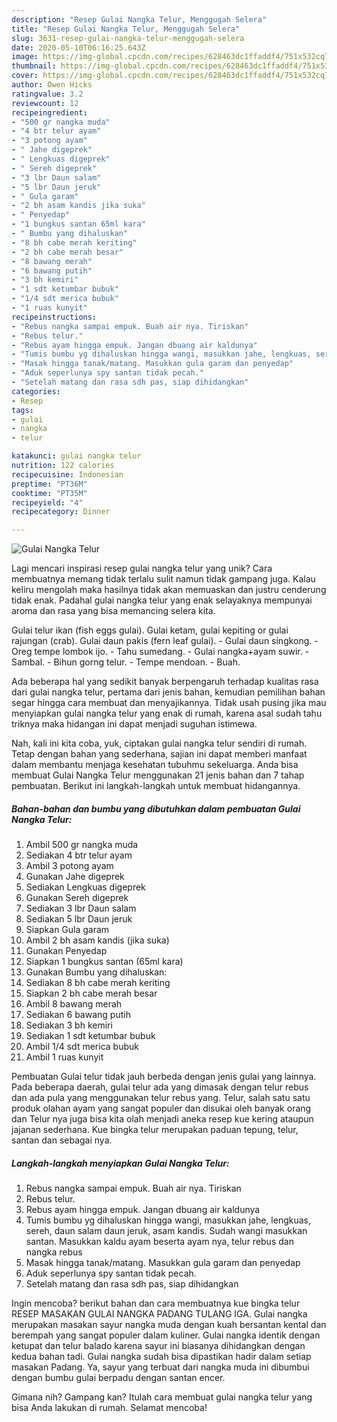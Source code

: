 ```yaml
---
description: "Resep Gulai Nangka Telur, Menggugah Selera"
title: "Resep Gulai Nangka Telur, Menggugah Selera"
slug: 3631-resep-gulai-nangka-telur-menggugah-selera
date: 2020-05-10T06:16:25.643Z
image: https://img-global.cpcdn.com/recipes/628463dc1ffaddf4/751x532cq70/gulai-nangka-telur-foto-resep-utama.jpg
thumbnail: https://img-global.cpcdn.com/recipes/628463dc1ffaddf4/751x532cq70/gulai-nangka-telur-foto-resep-utama.jpg
cover: https://img-global.cpcdn.com/recipes/628463dc1ffaddf4/751x532cq70/gulai-nangka-telur-foto-resep-utama.jpg
author: Owen Hicks
ratingvalue: 3.2
reviewcount: 12
recipeingredient:
- "500 gr nangka muda"
- "4 btr telur ayam"
- "3 potong ayam"
- " Jahe digeprek"
- " Lengkuas digeprek"
- " Sereh digeprek"
- "3 lbr Daun salam"
- "5 lbr Daun jeruk"
- " Gula garam"
- "2 bh asam kandis jika suka"
- " Penyedap"
- "1 bungkus santan 65ml kara"
- " Bumbu yang dihaluskan"
- "8 bh cabe merah keriting"
- "2 bh cabe merah besar"
- "8 bawang merah"
- "6 bawang putih"
- "3 bh kemiri"
- "1 sdt ketumbar bubuk"
- "1/4 sdt merica bubuk"
- "1 ruas kunyit"
recipeinstructions:
- "Rebus nangka sampai empuk. Buah air nya. Tiriskan"
- "Rebus telur."
- "Rebus ayam hingga empuk. Jangan dbuang air kaldunya"
- "Tumis bumbu yg dihaluskan hingga wangi, masukkan jahe, lengkuas, sereh, daun salam daun jeruk, asam kandis. Sudah wangi masukkan santan. Masukkan kaldu ayam beserta ayam nya, telur rebus dan nangka rebus"
- "Masak hingga tanak/matang. Masukkan gula garam dan penyedap"
- "Aduk seperlunya spy santan tidak pecah."
- "Setelah matang dan rasa sdh pas, siap dihidangkan"
categories:
- Resep
tags:
- gulai
- nangka
- telur

katakunci: gulai nangka telur 
nutrition: 122 calories
recipecuisine: Indonesian
preptime: "PT36M"
cooktime: "PT35M"
recipeyield: "4"
recipecategory: Dinner

---
```



![Gulai Nangka Telur](https://img-global.cpcdn.com/recipes/628463dc1ffaddf4/751x532cq70/gulai-nangka-telur-foto-resep-utama.jpg)

Lagi mencari inspirasi resep gulai nangka telur yang unik? Cara membuatnya memang tidak terlalu sulit namun tidak gampang juga. Kalau keliru mengolah maka hasilnya tidak akan memuaskan dan justru cenderung tidak enak. Padahal gulai nangka telur yang enak selayaknya mempunyai aroma dan rasa yang bisa memancing selera kita.

Gulai telur ikan (fish eggs gulai). Gulai ketam, gulai kepiting or gulai rajungan (crab). Gulai daun pakis (fern leaf gulai). - Gulai daun singkong. - Oreg tempe lombok ijo. - Tahu sumedang. - Gulai nangka+ayam suwir. - Sambal. - Bihun gorng telur. - Tempe mendoan. - Buah.

Ada beberapa hal yang sedikit banyak berpengaruh terhadap kualitas rasa dari gulai nangka telur, pertama dari jenis bahan, kemudian pemilihan bahan segar hingga cara membuat dan menyajikannya. Tidak usah pusing jika mau menyiapkan gulai nangka telur yang enak di rumah, karena asal sudah tahu triknya maka hidangan ini dapat menjadi suguhan istimewa.


Nah, kali ini kita coba, yuk, ciptakan gulai nangka telur sendiri di rumah. Tetap dengan bahan yang sederhana, sajian ini dapat memberi manfaat dalam membantu menjaga kesehatan tubuhmu sekeluarga. Anda bisa membuat Gulai Nangka Telur menggunakan 21 jenis bahan dan 7 tahap pembuatan. Berikut ini langkah-langkah untuk membuat hidangannya.

<!--inarticleads1-->

##### Bahan-bahan dan bumbu yang dibutuhkan dalam pembuatan Gulai Nangka Telur:

1. Ambil 500 gr nangka muda
1. Sediakan 4 btr telur ayam
1. Ambil 3 potong ayam
1. Gunakan  Jahe digeprek
1. Sediakan  Lengkuas digeprek
1. Gunakan  Sereh digeprek
1. Sediakan 3 lbr Daun salam
1. Sediakan 5 lbr Daun jeruk
1. Siapkan  Gula garam
1. Ambil 2 bh asam kandis (jika suka)
1. Gunakan  Penyedap
1. Siapkan 1 bungkus santan (65ml kara)
1. Gunakan  Bumbu yang dihaluskan:
1. Sediakan 8 bh cabe merah keriting
1. Siapkan 2 bh cabe merah besar
1. Ambil 8 bawang merah
1. Sediakan 6 bawang putih
1. Sediakan 3 bh kemiri
1. Sediakan 1 sdt ketumbar bubuk
1. Ambil 1/4 sdt merica bubuk
1. Ambil 1 ruas kunyit


Pembuatan Gulai telur tidak jauh berbeda dengan jenis gulai yang lainnya. Pada beberapa daerah, gulai telur ada yang dimasak dengan telur rebus dan ada pula yang menggunakan telur rebus yang. Telur, salah satu satu produk olahan ayam yang sangat populer dan disukai oleh banyak orang dan Telur nya juga bisa kita olah menjadi aneka resep kue kering ataupun jajanan sederhana. Kue bingka telur merupakan paduan tepung, telur, santan dan sebagai nya. 

<!--inarticleads2-->

##### Langkah-langkah menyiapkan Gulai Nangka Telur:

1. Rebus nangka sampai empuk. Buah air nya. Tiriskan
1. Rebus telur.
1. Rebus ayam hingga empuk. Jangan dbuang air kaldunya
1. Tumis bumbu yg dihaluskan hingga wangi, masukkan jahe, lengkuas, sereh, daun salam daun jeruk, asam kandis. Sudah wangi masukkan santan. Masukkan kaldu ayam beserta ayam nya, telur rebus dan nangka rebus
1. Masak hingga tanak/matang. Masukkan gula garam dan penyedap
1. Aduk seperlunya spy santan tidak pecah.
1. Setelah matang dan rasa sdh pas, siap dihidangkan


Ingin mencoba? berikut bahan dan cara membuatnya kue bingka telur RESEP MASAKAN GULAI NANGKA PADANG TULANG IGA. Gulai nangka merupakan masakan sayur nangka muda dengan kuah bersantan kental dan berempah yang sangat populer dalam kuliner. Gulai nangka identik dengan ketupat dan telur balado karena sayur ini biasanya dihidangkan dengan kedua bahan tadi. Gulai nangka sudah bisa dipastikan hadir dalam setiap masakan Padang. Ya, sayur yang terbuat dari nangka muda ini dibumbui dengan bumbu gulai berpadu dengan santan encer. 

Gimana nih? Gampang kan? Itulah cara membuat gulai nangka telur yang bisa Anda lakukan di rumah. Selamat mencoba!
